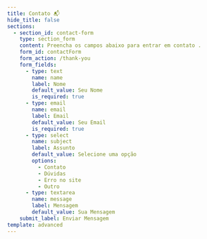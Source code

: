 ```yaml
---
title: Contato 📬
hide_title: false
sections:
  - section_id: contact-form
    type: section_form
    content: Preencha os campos abaixo para entrar em contato .
    form_id: contactForm
    form_action: /thank-you
    form_fields:
      - type: text
        name: name
        label: Nome
        default_value: Seu Nome
        is_required: true
      - type: email
        name: email
        label: Email
        default_value: Seu Email
        is_required: true
      - type: select
        name: subject
        label: Assunto
        default_value: Selecione uma opção
        options:
          - Contato
          - Dúvidas
          - Erro no site
          - Outro
      - type: textarea
        name: message
        label: Mensagem
        default_value: Sua Mensagem
    submit_label: Enviar Mensagem
template: advanced
---
```

